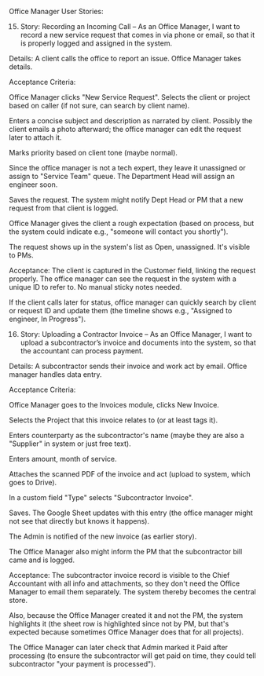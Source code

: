Office Manager User Stories:

15. Story: Recording an Incoming Call – As an Office Manager, I want to record a new service request that comes in via phone or email, so that it is properly logged and assigned in the system.

Details: A client calls the office to report an issue. Office Manager takes details.

Acceptance Criteria:

Office Manager clicks "New Service Request". Selects the client or project based on caller (if not sure, can search by client name).

Enters a concise subject and description as narrated by client. Possibly the client emails a photo afterward; the office manager can edit the request later to attach it.

Marks priority based on client tone (maybe normal).

Since the office manager is not a tech expert, they leave it unassigned or assign to "Service Team" queue. The Department Head will assign an engineer soon.

Saves the request. The system might notify Dept Head or PM that a new request from that client is logged.

Office Manager gives the client a rough expectation (based on process, but the system could indicate e.g., "someone will contact you shortly").

The request shows up in the system's list as Open, unassigned. It's visible to PMs.

Acceptance: The client is captured in the Customer field, linking the request properly. The office manager can see the request in the system with a unique ID to refer to. No manual sticky notes needed.

If the client calls later for status, office manager can quickly search by client or request ID and update them (the timeline shows e.g., "Assigned to engineer, In Progress").




16. Story: Uploading a Contractor Invoice – As an Office Manager, I want to upload a subcontractor’s invoice and documents into the system, so that the accountant can process payment.

Details: A subcontractor sends their invoice and work act by email. Office manager handles data entry.

Acceptance Criteria:

Office Manager goes to the Invoices module, clicks New Invoice.

Selects the Project that this invoice relates to (or at least tags it).

Enters counterparty as the subcontractor's name (maybe they are also a "Supplier" in system or just free text).

Enters amount, month of service.

Attaches the scanned PDF of the invoice and act (upload to system, which goes to Drive).

In a custom field "Type" selects "Subcontractor Invoice".

Saves. The Google Sheet updates with this entry (the office manager might not see that directly but knows it happens).

The Admin is notified of the new invoice (as earlier story).

The Office Manager also might inform the PM that the subcontractor bill came and is logged.

Acceptance: The subcontractor invoice record is visible to the Chief Accountant with all info and attachments, so they don't need the Office Manager to email them separately. The system thereby becomes the central store.

Also, because the Office Manager created it and not the PM, the system highlights it (the sheet row is highlighted since not by PM, but that's expected because sometimes Office Manager does that for all projects).

The Office Manager can later check that Admin marked it Paid after processing (to ensure the subcontractor will get paid on time, they could tell subcontractor "your payment is processed").